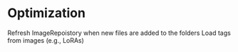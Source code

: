 # Optimization

Refresh ImageRepoistory when new files are added to the folders
Load tags from images (e.g., LoRAs)